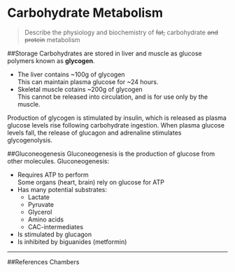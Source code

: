 # Carbohydrate Metabolism
> Describe the physiology and biochemistry of ~~fat,~~ carbohydrate ~~and protein~~ metabolism

##Storage
Carbohydrates are stored in liver and muscle as glucose polymers known as **glycogen**.

* The liver contains ~100g of glycogen  
This can maintain plasma glucose for ~24 hours.
* Skeletal muscle cotains ~200g of glycogen  
This cannot be released into circulation, and is for use only by the muscle.

Production of glycogen is stimulated by insulin, which is released as plasma glucose levels rise following carbohydrate ingestion. When plasma glucose levels fall, the release of glucagon and adrenaline stimulates glycogenolysis.

##Gluconeogenesis
Gluconeogenesis is the production of glucose from other molecules. Gluconeogenesis:
* Requires ATP to perform  
Some organs (heart, brain) rely on glucose for ATP
* Has many potential substrates:
    * Lactate
    * Pyruvate
    * Glycerol
    * Amino acids
    * CAC-intermediates
* Is stimulated by glucagon
* Is inhibited by biguanides (metformin)


---
##References
Chambers